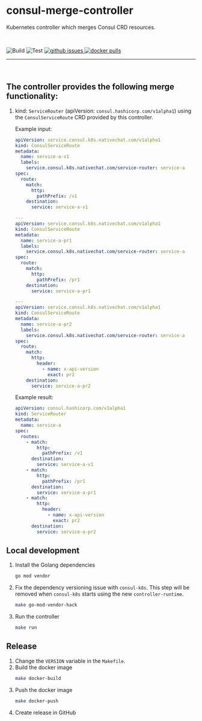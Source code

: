 # consul-merge-controller
Kubernetes controller which merges Consul CRD resources.

<br />

<p align="left">
  <img src="https://github.com/NativeChat/consul-merge-controller/workflows/Build/badge.svg" alt="Build"/>
  <img src="https://github.com/NativeChat/consul-merge-controller/workflows/Test/badge.svg" alt="Test"/>

  <a href="https://github.com/NativeChat/consul-merge-controller/issues">
      <img src="https://img.shields.io/github/issues-raw/NativeChat/consul-merge-controller?style=flat" alt="github issues"/>
  </a>
  <a href="https://hub.docker.com/r/nchatsystem/consul-merge-controller/">
    <img src="https://img.shields.io/docker/pulls/nchatsystem/consul-merge-controller" alt="docker pulls"/>
  </a>
</p>

<hr />

<br />

## The controller provides the following merge functionality:
1. kind: `ServiceRouter` (apiVersion: `consul.hashicorp.com/v1alpha1`) using the `ConsulServiceRoute` CRD provided by this controller.

    Example input:
    ```YAML
    apiVersion: service.consul.k8s.nativechat.com/v1alpha1
    kind: ConsulServiceRoute
    metadata:
      name: service-a-v1
      labels:
        service.consul.k8s.nativechat.com/service-router: service-a
    spec:
      route:
        match:
          http:
            pathPrefix: /v1
        destination:
          service: service-a-v1

    ---
    apiVersion: service.consul.k8s.nativechat.com/v1alpha1
    kind: ConsulServiceRoute
    metadata:
      name: service-a-pr1
      labels:
        service.consul.k8s.nativechat.com/service-router: service-a
    spec:
      route:
        match:
          http:
            pathPrefix: /pr1
        destination:
          service: service-a-pr1

    ---
    apiVersion: service.consul.k8s.nativechat.com/v1alpha1
    kind: ConsulServiceRoute
    metadata:
      name: service-a-pr2
      labels:
        service.consul.k8s.nativechat.com/service-router: service-a
    spec:
      route:
        match:
          http:
            header:
              - name: x-api-version
                exact: pr2
        destination:
          service: service-a-pr2
    ```
    Example result:
    ```YAML
    apiVersion: consul.hashicorp.com/v1alpha1
    kind: ServiceRouter
    metadata:
      name: service-a
    spec:
      routes:
        - match:
            http:
              pathPrefix: /v1
          destination:
            service: service-a-v1
        - match:
            http:
              pathPrefix: /pr1
          destination:
            service: service-a-pr1
        - match:
            http:
              header:
                - name: x-api-version
                  exact: pr2
          destination:
            service: service-a-pr2
    ```

## Local development
1. Install the Golang dependencies
    ```bash
    go mod vendor
    ```
2. Fix the dependency versioning issue with `consul-k8s`. This step will be removed when `consul-k8s` starts using the new `controller-runtime`.
    ```bash
    make go-mod-vendor-hack
    ```
3. Run the controller
    ```bash
    make run
    ```

## Release
1. Change the `VERSION` variable in the `Makefile`.
2. Build the docker image
    ```bash
    make docker-build
    ```
3. Push the docker image
    ```bash
    make docker-push
    ```
4. Create release in GitHub
